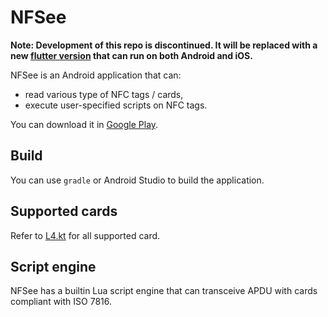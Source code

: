 # NFSee

**Note: Development of this repo is discontinued. It will be replaced with a new [flutter version](https://github.com/nfcim/nfsee) that can run on both Android and iOS.**

NFSee is an Android application that can:

* read various type of NFC tags / cards,
* execute user-specified scripts on NFC tags.

You can download it in [Google Play](https://play.google.com/store/apps/details?id=im.nfc.nfsee).

## Build

You can use `gradle` or Android Studio to build the application.

## Supported cards

Refer to [L4.kt](https://github.com/nfcim/nfsee-legacy/blob/master/app/src/main/java/im/nfc/nfsee/models/L4.kt) for all supported card.

## Script engine

NFSee has a builtin Lua script engine that can transceive APDU with cards compliant with ISO 7816.
